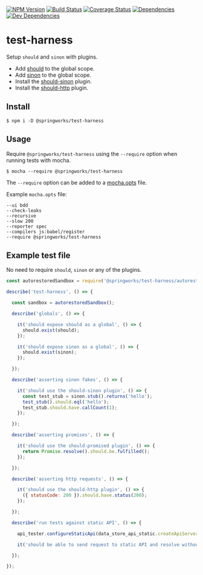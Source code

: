 [![NPM Version](https://img.shields.io/npm/v/@springworks/test-harness.svg?style=flat-square)](https://www.npmjs.org/package/@springworks/test-harness)
[![Build Status](https://img.shields.io/travis/Springworks/node-test-harness.svg?style=flat-square)](https://travis-ci.org/Springworks/node-test-harness)
[![Coverage Status](https://img.shields.io/coveralls/Springworks/node-test-harness.svg?style=flat-square)](https://coveralls.io/r/Springworks/node-test-harness)
[![Dependencies](http://img.shields.io/david/Springworks/node-test-harness.svg?style=flat-square)](https://david-dm.org/Springworks/node-test-harness#view=table)
[![Dev Dependencies](http://img.shields.io/david/dev/Springworks/node-test-harness.svg?style=flat-square&label=dev+dependencies)](https://david-dm.org/Springworks/node-test-harness#info=devDependencies&view=table)


# test-harness

Setup `should` and `sinon` with plugins.

- Add [should](https://www.npmjs.com/package/should) to the global scope.
- Add [sinon](https://www.npmjs.com/package/sinon) to the global scope.
- Install the [should-sinon](https://www.npmjs.com/package/should-sinon) plugin.
- Install the [should-http](https://www.npmjs.com/package/should-http) plugin.


## Install

```
$ npm i -D @springworks/test-harness
```


## Usage

Require `@springworks/test-harness` using the `--require` option when running tests with mocha.

```
$ mocha --require @springworks/test-harness
```

The `--require` option can be added to a [mocha.opts](http://mochajs.org/#mocha.opts) file.

Example `mocha.opts` file:

```
--ui bdd
--check-leaks
--recursive
--slow 200
--reporter spec
--compilers js:babel/register
--require @springworks/test-harness
```


## Example test file

No need to require `should`, `sinon` or any of the plugins.

```js
const autorestoredSandbox = require('@springworks/test-harness/autorestored-sandbox');

describe('test-harness', () => {

  const sandbox = autorestoredSandbox();

  describe('globals', () => {

    it('should expose should as a global', () => {
      should.exist(should);
    });

    it('should expose sinon as a global', () => {
      should.exist(sinon);
    });

  });

  describe('asserting sinon fakes', () => {

    it('should use the should-sinon plugin', () => {
      const test_stub = sinon.stub().returns('hello');
      test_stub().should.eql('hello');
      test_stub.should.have.callCount(1);
    });

  });

  describe('asserting promises', () => {

    it('should use the should-promised plugin', () => {
      return Promise.resolve().should.be.fulfilled();
    });

  });

  describe('asserting http requests', () => {

    it('should use the should-http plugin', () => {
      ({ statusCode: 200 }).should.have.status(200);
    });

  });

  describe('run tests against static API', () => {

    api_tester.configureStaticApi(data_store_api_static.createApiServer, config.get('test_helper.data_store_api.port'));

    it('should be able to send request to static API and resolve without issues');

  });

});
```
